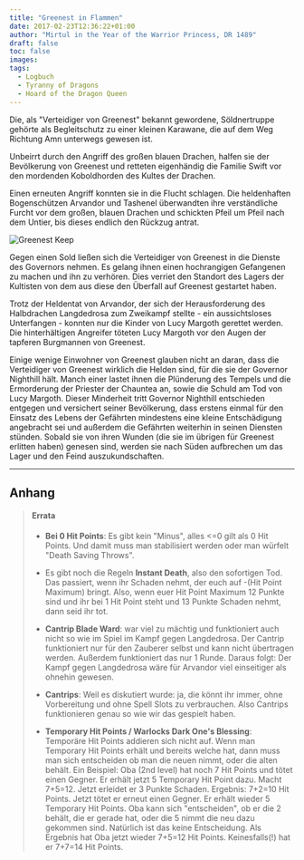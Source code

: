 ```yaml
---
title: "Greenest in Flammen"
date: 2017-02-23T12:36:22+01:00
author: "Mirtul in the Year of the Warrior Princess, DR 1489"
draft: false
toc: false
images:
tags: 
  - Logbuch
  - Tyranny of Dragons
  - Hoard of the Dragon Queen
---
```


Die, als "Verteidiger von Greenest" bekannt gewordene, Söldnertruppe gehörte als Begleitschutz zu einer kleinen Karawane, die auf dem Weg Richtung Amn unterwegs gewesen ist.

Unbeirrt durch den Angriff des großen blauen Drachen, halfen sie der Bevölkerung von Greenest und retteten eigenhändig die Familie Swift vor den mordenden Koboldhorden des Kultes der Drachen.

Einen erneuten Angriff konnten sie in die Flucht schlagen. Die heldenhaften Bogenschützen Arvandor und Tashenel überwandten ihre verständliche Furcht vor dem großen, blauen Drachen und schickten Pfeil um Pfeil nach dem Untier, bis dieses endlich den Rückzug antrat.

![Greenest Keep](https://i.imgur.com/kI6NpLY.png)

Gegen einen Sold ließen sich die Verteidiger von Greenest in die Dienste des Governors nehmen. Es gelang ihnen einen hochrangigen Gefangenen zu machen und ihn zu verhören. Dies verriet den Standort des Lagers der Kultisten von dem aus diese den Überfall auf Greenest gestartet haben.

Trotz der Heldentat von Arvandor, der sich der Herausforderung des Halbdrachen Langdedrosa zum Zweikampf stellte - ein aussichtsloses Unterfangen - konnten nur die Kinder von Lucy Margoth gerettet werden. Die hinterhältigen Angreifer töteten Lucy Margoth vor den Augen der tapferen Burgmannen von Greenest.

Einige wenige Einwohner von Greenest glauben nicht an daran, dass die Verteidiger von Greenest wirklich die Helden sind, für die sie der Governor Nighthill hält. Manch einer lastet ihnen die Plünderung des Tempels und die Ermorderung der Priester der Chauntea an, sowie die Schuld am Tod von Lucy Margoth. Dieser Minderheit tritt Governor Nighthill entschieden entgegen und versichert seiner Bevölkerung, dass erstens einmal für den Einsatz des Lebens der Gefährten mindestens eine kleine Entschädigung angebracht sei und außerdem die Gefährten weiterhin in seinen Diensten stünden. Sobald sie von ihren Wunden (die sie im übrigen für Greenest erlitten haben) genesen sind, werden sie nach Süden aufbrechen um das Lager und den Feind auszukundschaften.

___
## Anhang

>#### Errata
>
>* **Bei 0 Hit Points**: Es gibt kein "Minus", alles
<=0 gilt als 0 Hit Points. Und damit muss
man stabilisiert werden oder man würfelt
"Death Saving Throws".
>
>* Es gibt noch die Regeln **Instant Death**, also
den sofortigen Tod. Das passiert, wenn ihr
Schaden nehmt, der euch auf -(Hit Point
Maximum) bringt. Also, wenn euer Hit Point
Maximum 12 Punkte sind und ihr bei 1 Hit
Point steht und 13 Punkte Schaden nehmt,
dann seid ihr tot.
>
>* **Cantrip Blade Ward**: war viel zu mächtig und
funktioniert auch nicht so wie im Spiel im
Kampf gegen Langdedrosa. Der Cantrip
funktioniert nur für den Zauberer selbst und
kann nicht übertragen werden. Außerdem
funktioniert das nur 1 Runde. Daraus folgt:
Der Kampf gegen Langdedrosa wäre für
Arvandor viel einseitiger als ohnehin
gewesen.
>
>* **Cantrips**: Weil es diskutiert wurde: ja, die
könnt ihr immer, ohne Vorbereitung und
ohne Spell Slots zu verbrauchen. Also
Cantrips funktionieren genau so wie wir das
gespielt haben.
>
>* **Temporary Hit Points / Warlocks Dark One's
Blessing**: Temporäre Hit Points addieren sich
nicht auf. Wenn man Temporary Hit Points
erhält und bereits welche hat, dann muss man
sich entscheiden ob man die neuen nimmt,
oder die alten behält. Ein Beispiel: Oba (2nd
level) hat noch 7 Hit Points und tötet einen
Gegner. Er erhält jetzt 5 Temporary Hit Point
dazu. Macht 7+5=12. Jetzt erleidet er 3
Punkte Schaden. Ergebnis: 7+2=10 Hit
Points. Jetzt tötet er erneut einen Gegner. Er
erhält wieder 5 Temporary Hit Points. Oba
kann sich "entscheiden", ob er die 2 behält,
die er gerade hat, oder die 5 nimmt die neu
dazu gekommen sind. Natürlich ist das keine
Entscheidung. Als Ergebnis hat Oba jetzt
wieder 7+5=12 Hit Points. Keinesfalls(!) hat
er 7+7=14 Hit Points.
